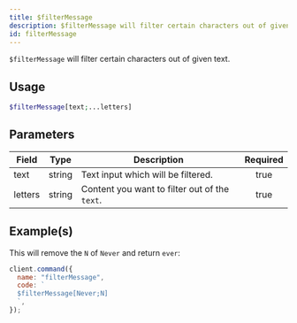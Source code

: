 ```yaml
---
title: $filterMessage
description: $filterMessage will filter certain characters out of given text.
id: filterMessage
---
```


`$filterMessage` will filter certain characters out of given text.

## Usage

```php
$filterMessage[text;...letters]
```

## Parameters

| Field   | Type   | Description                                   | Required |
| ------- | ------ | --------------------------------------------- | :------: |
| text    | string | Text input which will be filtered.            |   true   |
| letters | string | Content you want to filter out of the `text`. |   true   |

## Example(s)

This will remove the `N` of `Never` and return `ever`:

```javascript
client.command({
  name: "filterMessage",
  code: `
  $filterMessage[Never;N]
  `,
});
```
